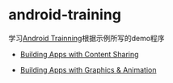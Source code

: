 # android-training
学习[Android Trainning](https://developer.android.com/training/index.html)根据示例所写的demo程序

* [Building Apps with Content Sharing](https://github.com/lololiu/android-training/tree/master/train-content-sharing)

* [Building Apps with Graphics & Animation](https://github.com/lololiu/android-training/tree/master/train-graphics-animation)